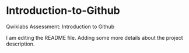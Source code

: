 # Introduction-to-Github
Qwiklabs Assessment: Introduction to Github

I am editing the README file. Adding some more details about the project description.
